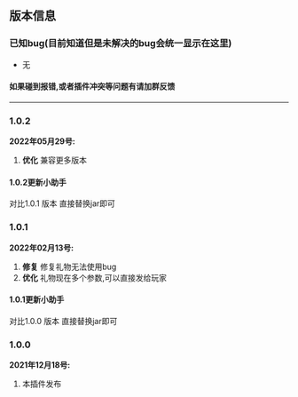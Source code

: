 ## 版本信息

### 已知bug(目前知道但是未解决的bug会统一显示在这里)
- 无

#### 如果碰到报错,或者插件冲突等问题有请加群反馈

------------

### 1.0.2
**2022年05月29号:**
1. **优化** 兼容更多版本

#### 1.0.2更新小助手
对比1.0.1 版本 直接替换jar即可

### 1.0.1
**2022年02月13号:**
1. **修复** 修复礼物无法使用bug
2. **优化** 礼物现在多个参数,可以直接发给玩家

#### 1.0.1更新小助手
对比1.0.0 版本 直接替换jar即可

### 1.0.0
**2021年12月18号:**
1. 本插件发布